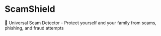 # ScamShield
🚨 Universal Scam Detector - Protect yourself and your family from scams, phishing, and fraud attempts
